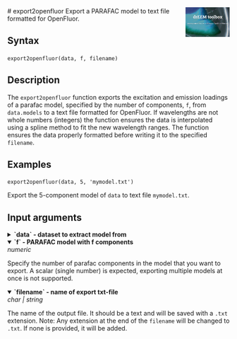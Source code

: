 <img src="top right corner logo.png" width="100" height="auto" align="right"/>
# export2openfluor
Export a PARAFAC model to text file formatted for OpenFluor.

## Syntax

`export2openfluor(data, f, filename)`

## Description

The `export2openfluor` function exports the excitation and emission loadings of a parafac model, specified by the number of components, `f`, from `data.models` to a text file formatted for OpenFluor. If wavelengths are not whole numbers (integers) the function ensures the data is interpolated using a spline method to fit the new wavelength ranges. The function ensures the data properly formatted before writing it to the specified `filename`.

## Examples

`export2openfluor(data, 5, 'mymodel.txt')`

Export the 5-component model of `data` to text file `mymodel.txt`.



## Input arguments
<details>
    <summary><b>`data` - dataset to extract model from</b></summary>
    <i>drEEMdataset</i>
        
A dataset of the class `drEEMdataset` that passes the validation function `tbx.validatedataset(data)`. 
</details>

<details open>

<summary><b>`f` - PARAFAC model with f components</b></summary>
    <i>numeric</i>

Specify the number of parafac components in the model that you want to export. A scalar (single number) is expected, exporting multiple models at once is not supported.

</details>

<details open>
    <summary><b>`filename` - name of export txt-file</b></summary>
    <i>char | string</i>
        
The name of the output file. It should be a text and will be saved with a `.txt` extension.
Note: Any extension at the end of the `filename` will be changed to `.txt`. If none is provided, it will be added.

</details>

<!---
## Name-Value arguments
-->
